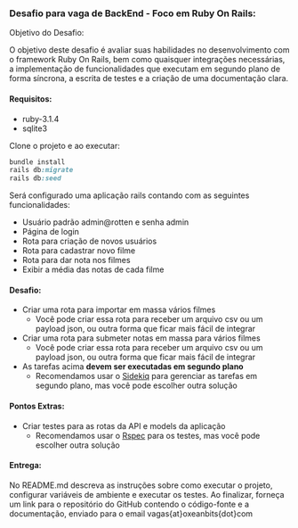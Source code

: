 ### Desafio para vaga de BackEnd - Foco em Ruby On Rails:

Objetivo do Desafio:

O objetivo deste desafio é avaliar suas habilidades no desenvolvimento com o framework Ruby On Rails, bem como quaisquer integrações necessárias, a implementação de funcionalidades que executam em segundo plano de forma síncrona, a escrita de testes e a criação de uma documentação clara.

#### Requisitos:

- ruby-3.1.4
- sqlite3

Clone o projeto e ao executar:

```ruby
bundle install
rails db:migrate
rails db:seed
```
Será configurado uma aplicação rails contando com as seguintes funcionalidades:
- Usuário padrão admin@rotten e senha admin
- Página de login
- Rota para criação de novos usuários
- Rota para cadastrar novo filme
- Rota para dar nota nos filmes
- Exibir a média das notas de cada filme


#### Desafio:

- Criar uma rota para importar em massa vários filmes
  - Você pode criar essa rota para receber um arquivo csv ou um payload json, ou outra forma que ficar mais fácil de integrar
- Criar uma rota para submeter notas em massa para vários filmes
  - Você pode criar essa rota para receber um arquivo csv ou um payload json, ou outra forma que ficar mais fácil de integrar
- As tarefas acima **devem ser executadas em segundo plano**
  - Recomendamos usar o [Sidekiq](https://github.com/sidekiq/sidekiq) para gerenciar as tarefas em segundo plano, mas você pode escolher outra solução

#### Pontos Extras:
- Criar testes para as rotas da API e models da aplicação
  - Recomendamos usar o [Rspec](https://semaphoreci.com/community/tutorials/getting-started-with-rspec) para os testes, mas você pode escolher outra solução


#### Entrega:

No README.md descreva as instruções sobre como executar o projeto, configurar variáveis de ambiente e executar os testes.
Ao finalizar, forneça um link para o repositório do GitHub contendo o código-fonte e a documentação, enviado para o email vagas{at}oxeanbits{dot}com
